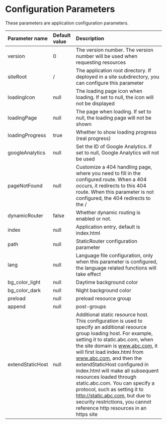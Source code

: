 # Configuration Parameters
These parameters are application configuration parameters.

| Parameter name | Default value | Description |
| :--- | :--- | :--- |
| version | 0 | The version number. The version number will be used when requesting resources |
| siteRoot | / | The application root directory. If deployed in a site subdirectory, you can configure this parameter |
| loadingIcon | null | The loading page icon when loading. If set to null, the icon will not be displayed |
| loadingPage | null | The page when loading. If set to null, the loading page will not be shown |
| loadingProgress | true | Whether to show loading progress (real progress) |
| googleAnalytics | null | Set the ID of Google Analytics. if set to null, Google Analytics will not be used |
| pageNotFound | null | Customize a 404 handling page, where you need to fill in the configured route. When a 404 occurs, it redirects to this 404 route. When this parameter is not configured, the 404 redirects to the / | dynamicRouter | false
| dynamicRouter | false | Whether dynamic routing is enabled or not.
| index | null | Application entry, default is index.html | 
| path | null | StaticRouter configuration parameter |
| lang | null | Language file configuration, only when this parameter is configured, the language related functions will take effect |
| bg_color_light | null | Daytime background color |
| bg_color_dark | null | Night background color |
| preload | null | preload resource group | 
| append | null | post-groups |
| extendStaticHost | null | Additional static resource host. This configuration is used to specify an additional resource group loading host. For example, setting it to static.abc.com, when the site domain is www.abc.com, it will first load index.html from www.abc.com, and then the extendStaticHost configured in index.html will make all subsequent resources loaded through static.abc.com. You can specify a protocol, such as setting it to http://static.abc.com, but due to security restrictions, you cannot reference http resources in an https site |